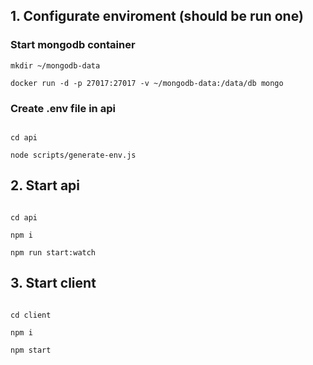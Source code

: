 <h2>1. Configurate enviroment (should be run one)</h2>
<h3>Start mongodb container</h3>
<code>mkdir ~/mongodb-data<br>
docker run -d -p 27017:27017 -v ~/mongodb-data:/data/db mongo</code>
<br>
<h3>Create .env file in api</h3>
<code>
cd api<br>
node scripts/generate-env.js
</code>

<h2>2. Start api</h2>
<code>
cd api<br>
npm i<br>
npm run start:watch</code>
<br>

<h2>3. Start client</h2>
<code>
cd client<br>
npm i<br>
npm start
</code>